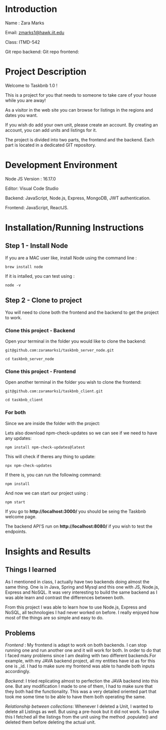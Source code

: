 # Introduction

Name : Zara Marks

Email: zmarks1@hawk.iit.edu

Class: ITMD-542

Git repo backend: 
Git repo frontend: 

# Project Description 

Welcome to Taskbnb 1.0 ! 

This is a project for you that needs to someone to take care of your house while you are away! 

As a visitor in the web site you can browse for listings in the regions and dates you want. 

If you wish do add your own unit, please create an account. By creating an account, you can add units and listings for it.

The project is divided into two parts, the frontend and the backend. Each part is located in a dedicated GIT repository. 

# Development Environment 

Node JS Version : 16.17.0 

Editor: Visual Code Studio 

Backend: JavaScript, Node.js, Express, MongoDB, JWT authentication. 

Frontend: JavaScript, ReactJS.


# Installation/Running Instructions 

## Step 1 - Install Node

If you are a MAC user like, install Node using the command line : 

`brew install node`

If it is intalled, you can test using :

`node -v`

## Step 2 - Clone to project

You will need to clone both the frontend and the backend to get the project to work.

### Clone this project - Backend

Open your terminal in the folder you would like to clone the backend:

`git@github.com:zaramarks1/taskbnb_server_node.git`

`cd taskbnb_server_node`

### Clone this project - Frontend

Open another terminal in the folder you  wish to clone the frontend:

`git@github.com:zaramarks1/taskbnb_client.git`

`cd taskbnb_client`

### For both

Since we are inside the folder with the project:

Lets also download npm-check-updates so we can see if we need to have any updates:

` npm install npm-check-updates@latest `

This will check if theres any thing to update:

`npx npm-check-updates`

If there is, you can run the following command:

`npm install`

And now we can start our project using :

`npm start`

If you go to **http://localhost:3000/** you should be seing the Taskbnb welcome page. 

The backend API'S run on **http://localhost:8080/** if you wish to test the endpoints.

# Insights and Results

## Things I learned

As I mentioned in class, I actually have two backends doing almost the same thing. One is in Java, Spring and Mysql and this one with JS, Node.js, Express and NoSQL. It was very interesting to build the same backend as I was able learn and contrast the differences between both. 

From this project I was able to learn how to use Node.js, Express and NoSQL, all technologies I had never worked on before. I really enjoyed how most of the things are so simple and easy to do. 


## Problems 

*Frontend* : My frontend is adapt to work on both backends. I can stop running one and run another one and it will work for both. In order to do that I faced many problems since I am dealing with two different backends.For example, with my JAVA backend project, all my entities have id as for this one is _id. I had to make sure my frontend was able to handle both inputs accordingly. 

*Backend*: I tried replicating almost to perfection the JAVA backend into this one. But any modification I made to one of them, I had to make sure that they both had the functionality. This was a very detailed oriented part that took me some time to be able to have them both operating the same. 

*Relationship between collections*: Whenever I deleted a Unit, I wanted to delete all Listings as well. But using a pre-hook but it did not work. To solve this I fetched all the listings from the unit using the method .populate() and deleted them before deleting the actual unit. 